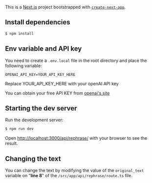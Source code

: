 This is a [Next.js](https://nextjs.org/) project bootstrapped with [`create-next-app`](https://github.com/vercel/next.js/tree/canary/packages/create-next-app).

## Install dependencies

```bash
$ npm install
```

## Env variable and API key
You need to create a `.env.local` file in the root directory and place the following variable:

```
OPENAI_API_KEY=YOUR_API_KEY_HERE
```

Replace YOUR_API_KEY_HERE with your openAI API key

You can obtain your free API KEY from [openai's site](https://platform.openai.com/account/api-keys)

## Starting the dev server

Run the development server:

```bash
$ npm run dev
```

Open [http://localhost:3000/api/rephrase/](http://localhost:3000/api/rephrase/) with your browser to see the result.

## Changing the text

You can change the text by modifying the value of the `original_text` variable on "**line 8**" of the `/src/app/api/rephrase/route.ts` file.